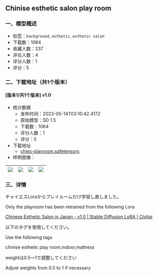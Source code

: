 ## Chinise esthetic salon play room
### 一、模型概述

- 标签：`background`, `esthetic`, `esthetic salon`
- 下载数：1064
- 收藏人数：237
- 评论人数：4
- 评分人数：1
- 评分：5

### 二、下载地址（共1个版本）

#### [版本1/共1个版本] v1.0

- 统计数据
  - 发布时间：2023-05-14T03:10:42.417Z
  - 原始模型：SD 1.5
  - 下载数：1064
  - 评分人数：1
  - 评分：5
- 下载地址
  - [chies-playroom.safetensors](https://civitai.com/api/download/models/70123)
- 样例图像：

| <img src="https://image.civitai.com/xG1nkqKTMzGDvpLrqFT7WA/59148c00-aec0-448d-8ed1-7419d67854fe/width=450/783237.jpeg" /> | <img src="https://image.civitai.com/xG1nkqKTMzGDvpLrqFT7WA/9280a174-0cab-433d-9689-d261e56f65d9/width=450/783223.jpeg" /> | <img src="https://image.civitai.com/xG1nkqKTMzGDvpLrqFT7WA/443a20c7-a5b9-4928-aa20-b41403ea55e4/width=450/783226.jpeg" /> | <img src="https://image.civitai.com/xG1nkqKTMzGDvpLrqFT7WA/bfcebdfd-6c4a-403a-8a18-2d918837f2b5/width=450/783297.jpeg" /> |
| ---- | ---- | ---- | ---- |


### 三、详情
<p>チャイエスLoraからプレイルームだけ学習し直しました。</p><p>Only the playroom has been retrained from the following Lora</p><p><a target="_blank" rel="ugc" href="https://civitai.com/models/62373/chinese-esthetic-salon-in-japan">Chinese Esthetic Salon in Japan - v1.0 | Stable Diffusion LoRA | Civitai</a></p><p>以下のタグを使用してください。</p><p>Use the following tags</p><p>chinise esthetic play room,indoor,mattress</p><p>weightは0.5～1で調整してください</p><p>Adjust weights from 0.5 to 1 if necessary</p><p></p>